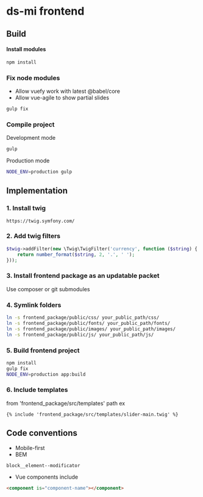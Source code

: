 # ds-mi frontend

## Build

#### Install modules
```sh
npm install
```

### Fix node modules
- Allow vuefy work with latest @babel/core
- Allow vue-agile to show partial slides
```sh
gulp fix
```

### Compile project
Development mode
```sh
gulp
```

Production mode
```sh
NODE_ENV=production gulp
```

## Implementation
### 1. Install twig
```
https://twig.symfony.com/
```
### 2. Add twig filters
```php
$twig->addFilter(new \Twig\TwigFilter('currency', function ($string) {
    return number_format($string, 2, '.', ' ');
}));
```
### 3. Install frontend package as an updatable packet
Use composer or git submodules
### 4. Symlink folders
```sh
ln -s frontend_package/public/css/ your_public_path/css/
ln -s frontend_package/public/fonts/ your_public_path/fonts/
ln -s frontend_package/public/images/ your_public_path/images/
ln -s frontend_package/public/js/ your_public_path/js/
```   
### 5. Build frontend project
```sh
npm install
gulp fix
NODE_ENV=production app:build
```
### 6. Include templates
from 'frontend_package/src/templates' path
ex
```twig
{% include 'frontend_package/src/templates/slider-main.twig' %}
```

## Code conventions
- Mobile-first
- BEM
```
block__element--modificator
```
- Vue components include
```html
<component is="component-name"></component>
```